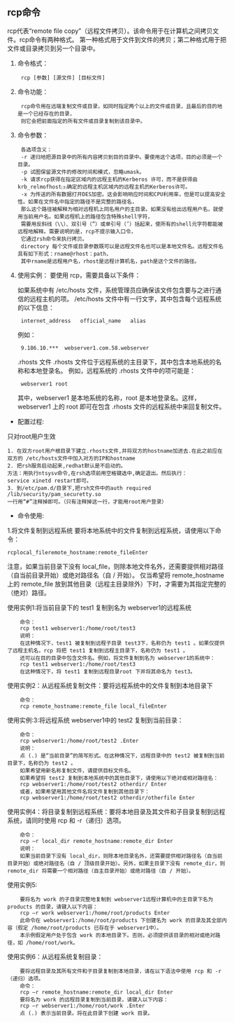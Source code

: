 ## rcp命令
rcp代表“remote file copy”（远程文件拷贝）。该命令用于在计算机之间拷贝文件。rcp命令有两种格式。
第一种格式用于文件到文件的拷贝；第二种格式用于把文件或目录拷贝到另一个目录中。

1. 命令格式：

        rcp [参数] [源文件] [目标文件]
2. 命令功能：

        rcp命令用在远端复制文件或目录，如同时指定两个以上的文件或目录，且最后的目的地是一个已经存在的目录，
        则它会把前面指定的所有文件或目录复制到该目录中。
3. 命令参数：

        各选项含义：
        -r 递归地把源目录中的所有内容拷贝到目的目录中。要使用这个选项，目的必须是一个目录。
        -p 试图保留源文件的修改时间和模式，忽略umask。
        -k 请求rcp获得在指定区域内的远程主机的Kerberos 许可，而不是获得由krb_relmofhost⑶确定的远程主机区域内的远程主机的Kerberos许可。
        -x 为传送的所有数据打开DES加密。这会影响响应时间和CPU利用率，但是可以提高安全性。如果在文件名中指定的路径不是完整的路径名，
        那么这个路径被解释为相对远程机上同名用户的主目录。如果没有给出远程用户名，就使用当前用户名。如果远程机上的路径包含特殊shell字符，
        需要用反斜线（\\）、双引号（”）或单引号（’）括起来，使所有的shell元字符都能被远程地解释。需要说明的是，rcp不提示输入口令，
        它通过rsh命令来执行拷贝。
        directory 每个文件或目录参数既可以是远程文件名也可以是本地文件名。远程文件名具有如下形式：rname@rhost：path，
        其中rname是远程用户名，rhost是远程计算机名，path是这个文件的路径。
4. 使用实例：
要使用 rcp，需要具备以下条件：

    如果系统中有 /etc/hosts 文件，系统管理员应确保该文件包含要与之进行通信的远程主机的项。
    /etc/hosts 文件中有一行文字，其中包含每个远程系统的以下信息：

        internet_address   official_name   alias
    例如：

        9.186.10.***  webserver1.com.58.webserver
    .rhosts 文件
    .rhosts 文件位于远程系统的主目录下，其中包含本地系统的名称和本地登录名。
    例如，远程系统的 .rhosts 文件中的项可能是：

        webserver1 root
    其中，webserver1 是本地系统的名称，root 是本地登录名。这样，webserver1 上的 root 即可在包含 .rhosts 文件的远程系统中来回复制文件。

* 配置过程:

只对root用户生效

    1. 在双方root用户根目录下建立.rhosts文件,并将双方的hostname加进去.在此之前应在双方的 /etc/hosts文件中加入对方的IP和hostname
    2. 把rsh服务启动起来,redhat默认是不启动的。
    方法：用执行ntsysv命令,在rsh选项前用空格键选中,确定退出。然后执行：
    service xinetd restart即可。
    3. 到/etc/pam.d/目录下,把rsh文件中的auth required /lib/security/pam_securetty.so
    一行用“#”注释掉即可。（只有注释掉这一行，才能用root用户登录）

* 命令使用:

1.将文件复制到远程系统
    要将本地系统中的文件复制到远程系统，请使用以下命令：

    rcplocal_fileremote_hostname:remote_fileEnter
注意，如果当前目录下没有 local_file，则除本地文件名外，还需要提供相对路径（自当前目录开始）或绝对路径名（自 / 开始）。
仅当希望将 remote_hostname 上的 remote_file 放到其他目录（远程主目录除外）下时，才需要为其指定完整的（绝对）路径。

使用实例1:将当前目录下的 test1 复制到名为 webserver1的远程系统

        命令：
        rcp test1 webserver1:/home/root/test3
        说明：
        在这种情况下，test1 被复制到远程子目录 test3下，名称仍为 test1 。如果仅提供了远程主机名，rcp 将把 test1 复制到远程主目录下，名称仍为 test1 。
        还可以在目的目录中包含文件名。例如，将文件复制到名为 webserver1的系统中：
        rcp test1 webserver1:/home/root/test3
        在这种情况下，将 test1 复制到远程目录root 下并将其命名为 test3。
使用实例2：从远程系统复制文件：要将远程系统中的文件复制到本地目录下

        命令：
        rcp remote_hostname:remote_file local_fileEnter
使用实例:3:将远程系统 webserver1中的 test2 复制到当前目录：

        命令：
        rcp webserver1:/home/root/test2 .Enter
        说明：
        点 (.) 是“当前目录”的简写形式。在这种情况下，远程目录中的 test2 被复制到当前目录下，名称仍为 test2 。
        如果希望用新名称复制文件，请提供目标文件名。
        如果希望将 test2 复制到本地系统中的其他目录下，请使用以下绝对或相对路径名：
        rcp webserver1:/home/root/test2 otherdir/ Enter
        或者，如果希望用其他文件名将文件复制到其他目录下：
        rcp webserver1:/home/root/test2 otherdir/otherfile Enter
使用实例4：将目录复制到远程系统：要将本地目录及其文件和子目录复制到远程系统，请同时使用 rcp 和 -r（递归）选项。

        命令：
        rcp –r local_dir remote_hostname:remote_dir Enter
        说明：
        如果当前目录下没有 local_dir，则除本地目录名外，还需要提供相对路径名（自当前目录开始）或绝对路径名（自 / 顶级目录开始）。另外，如果主目录下没有 remote_dir，则 remote_dir 将需要一个相对路径（自主目录开始）或绝对路径（自 / 开始）。
使用实例5:

        要将名为 work 的子目录完整地复制到 webserver1远程计算机中的主目录下名为 products 的目录，请键入以下内容：
        rcp –r work webserver1:/home/root/products Enter
        此命令在 webserver1:/home/root/products 下创建名为 work 的目录及其全部内容（假定 /home/root/products 已存在于 webserver1中）。
        本示例假定用户处于包含 work 的本地目录下。否则，必须提供该目录的相对或绝对路径，如 /home/root/work。
使用实例6：从远程系统复制目录：

        要将远程目录及其所有文件和子目录复制到本地目录，请在以下语法中使用 rcp 和 -r（递归）选项。
        命令：
        rcp –r remote_hostname:remote_dir local_dir Enter
        要将名为 work 的远程目录复制到当前目录，请键入以下内容：
        rcp –r webserver1:/home/root/work .Enter
        点 (.) 表示当前目录。将在此目录下创建 work 目录。